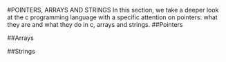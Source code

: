 #POINTERS, ARRAYS AND STRINGS
In this section, we take a deeper look at the c programming language with a specific attention on pointers: what they are and what they do in c, arrays and strings.
##Pointers

##Arrays

##Strings
